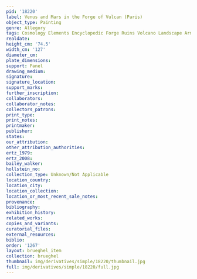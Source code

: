 ```yaml
---
pid: '18220'
label: Venus and Mars in the Forge of Vulcan (Paris)
object_type: Painting
genre: Allegory
tags: Cosmology Elements Encyclopedic Forge Ruins Volcano Landscape Armor
realdate: 
height_cm: '74.5'
width_cm: '127'
diameter_cm: 
plate_dimensions: 
support: Panel
drawing_medium: 
signature: 
signature_location: 
support_marks: 
further_inscription: 
collaborators: 
collaborator_notes: 
collectors_patrons: 
print_type: 
print_notes: 
printmaker: 
publisher: 
states: 
our_attribution: 
other_attribution_authorities: 
ertz_1979: 
ertz_2008: 
bailey_walker: 
hollstein_no: 
collection_type: Unknown/Not Applicable
location_country: 
location_city: 
location_collection: 
location_or_most_recent_sale_notes: 
provenance: 
bibliography: 
exhibition_history: 
related_works: 
copies_and_variants: 
curatorial_files: 
external_resources: 
biblio: 
order: '1267'
layout: brueghel_item
collection: brueghel
thumbnail: img/derivatives/simple/18220/thumbnail.jpg
full: img/derivatives/simple/18220/full.jpg
---
```

